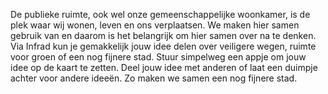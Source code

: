 De publieke ruimte, ook wel onze gemeenschappelijke woonkamer, is de plek waar wij wonen, leven en ons verplaatsen. We maken hier samen gebruik van en daarom is het belangrijk om hier samen over na te denken. Via Infrad kun je gemakkelijk jouw idee delen over veiligere wegen, ruimte voor groen of een nog fijnere stad. Stuur simpelweg een appje om jouw idee op de kaart te zetten. Deel jouw idee met anderen of laat een duimpje achter voor andere ideeën. Zo maken we samen een nog fijnere stad.